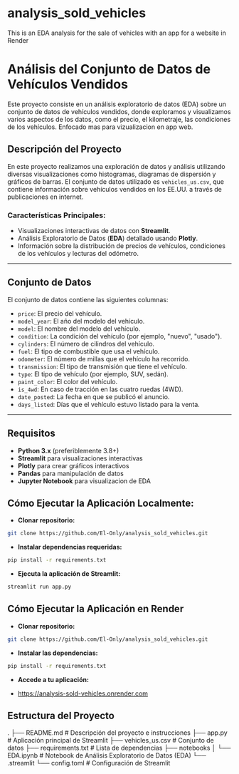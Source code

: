 # analysis_sold_vehicles
This is an EDA analysis for the sale of vehicles with an app for a website in Render

# Análisis del Conjunto de Datos de Vehículos Vendidos

Este proyecto consiste en un análisis exploratorio de datos (EDA) sobre un conjunto de datos de vehículos vendidos, donde exploramos y visualizamos varios aspectos de los datos, como el precio, el kilometraje, las condiciones de los vehículos. Enfocado mas para vizualizacion en app web.

## Descripción del Proyecto

En este proyecto realizamos una exploración de datos y análisis utilizando diversas visualizaciones como histogramas, diagramas de dispersión y gráficos de barras. El conjunto de datos utilizado es `vehicles_us.csv`, que contiene información sobre vehículos vendidos en los EE.UU. a través de publicaciones en internet.

### Características Principales:
- Visualizaciones interactivas de datos con **Streamlit**.
- Análisis Exploratorio de Datos (**EDA**) detallado usando **Plotly**.
- Información sobre la distribución de precios de vehículos, condiciones de los vehículos y lecturas del odómetro.

---

## Conjunto de Datos

El conjunto de datos contiene las siguientes columnas:
- `price`: El precio del vehículo.
- `model_year`: El año del modelo del vehículo.
- `model`: El nombre del modelo del vehículo.
- `condition`: La condición del vehículo (por ejemplo, "nuevo", "usado").
- `cylinders`: El número de cilindros del vehículo.
- `fuel`: El tipo de combustible que usa el vehículo.
- `odometer`: El número de millas que el vehículo ha recorrido.
- `transmission`: El tipo de transmisión que tiene el vehículo.
- `type`: El tipo de vehículo (por ejemplo, SUV, sedán).
- `paint_color`: El color del vehículo.
- `is_4wd`: En caso de tracción en las cuatro ruedas (4WD).
- `date_posted`: La fecha en que se publicó el anuncio.
- `days_listed`: Días que el vehículo estuvo listado para la venta.

---

## Requisitos

- **Python 3.x** (preferiblemente 3.8+)
- **Streamlit** para visualizaciones interactivas
- **Plotly** para crear gráficos interactivos
- **Pandas** para manipulación de datos
- **Jupyter Notebook** para visualizacion de EDA


## Cómo Ejecutar la Aplicación Localmente:

- **Clonar repositorio:**
```bash
git clone https://github.com/El-Only/analysis_sold_vehicles.git
```
- **Instalar dependencias requeridas:**
```bash
pip install -r requirements.txt
```
- **Ejecuta la aplicación de Streamlit:**
```bash
streamlit run app.py
```

## Cómo Ejecutar la Aplicación en Render

- **Clonar repositorio:**
```bash
git clone https://github.com/El-Only/analysis_sold_vehicles.git
```
- **Instalar las dependencias:**
```bash
pip install -r requirements.txt
```
- **Accede a tu aplicación:**

- https://analysis-sold-vehicles.onrender.com


## Estructura del Proyecto
.
├── README.md                  # Descripción del proyecto e instrucciones
├── app.py                     # Aplicación principal de Streamlit
├── vehicles_us.csv            # Conjunto de datos
├── requirements.txt           # Lista de dependencias
├── notebooks
│   └── EDA.ipynb              # Notebook de Análisis Exploratorio de Datos (EDA)
└── .streamlit
    └── config.toml            # Configuración de Streamlit
